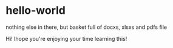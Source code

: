 # hello-world
nothing else in there, but basket full of docxs, xlsxs and pdfs file

Hi! 
Ihope you're enjoying your time learning this!

